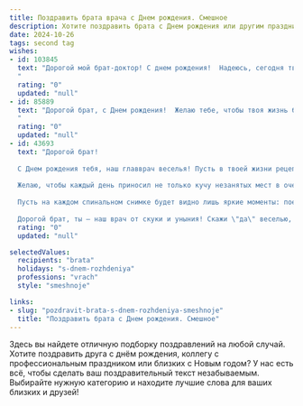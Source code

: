 ```yaml
---
title: Поздравить брата врача c Днем рождения. Смешное
description: Хотите поздравить брата c Днем рождения или другим праздником? Наш ИИ создаст незабываемое поздравление, а вы обязательно выделитесь среди других.  
date: 2024-10-26
tags: second tag
wishes:
- id: 103845
  text: "Дорогой мой брат-доктор! С днем рождения!  Надеюсь, сегодня твой уровень счастья будет выше, чем уровень сахара в крови у твоего самого сложного пациента.  Пусть твой день будет полон радости, а не только анализов, пусть будут подарки, а не только дежурства, и пусть все твои \"диагнозы\" будут только о прекрасном настроении!
  "
  rating: "0"
  updated: "null"
- id: 85889
  text: "Дорогой брат, с Днем рождения!  Желаю тебе, чтобы твоя жизнь была настолько же успешной, как твои операции (ну, почти!), а количество пациентов, которым ты помог, равнялось количеству кусочков торта, которые ты сегодня съешь!  Пусть твой скальпель всегда будет острым, а юмор – еще острее!  С праздником, доктор!
  "
  rating: "0"
  updated: "null"
- id: 43693
  text: "Дорогой брат!
  
  С Днем рождения тебя, наш главврач веселья! Пусть в твоей жизни рецептов счастья будет не меньше, чем у тебя пациентов!
  
  Желаю, чтобы каждый день приносил не только кучу незанятых мест в очереди, но и весёлые истории, которые можно записать в журнал \"Лучшие моменты жизни\". Пусть твои шутки лечат даже самые нудные болезни, а твое доброе сердце всегда остаётся в форме, как у настоящего атлета!
  
  Пусть на каждом спинальном снимке будет видно лишь яркие моменты: поездки, победы и, разумеется, много поводов для праздников!
  
  Дорогой брат, ты — наш врач от скуки и уныния! Скажи \"да\" веселью, а \"нет\" недугам! Поздравляю и обнимаю! "
  rating: "0"
  updated: "null"

selectedValues:
  recipients: "brata"
  holidays: "s-dnem-rozhdeniya"
  professions: "vrach"
  style: "smeshnoje"

links:
- slug: "pozdravit-brata-s-dnem-rozhdeniya-smeshnoje"
  title: "Поздравить брата c Днем рождения. Смешное"
---
```


Здесь вы найдете отличную подборку поздравлений на любой случай.
Хотите поздравить друга с днём рождения, коллегу с профессиональным праздником или близких с Новым годом? У нас есть всё, чтобы сделать ваш поздравительный текст незабываемым. Выбирайте нужную категорию и находите лучшие слова для ваших близких и друзей!
